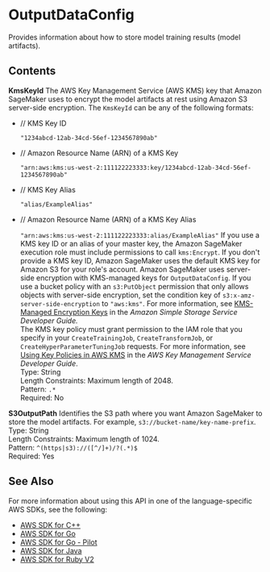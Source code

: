# OutputDataConfig<a name="API_OutputDataConfig"></a>

Provides information about how to store model training results \(model artifacts\)\.

## Contents<a name="API_OutputDataConfig_Contents"></a>

 **KmsKeyId**   <a name="SageMaker-Type-OutputDataConfig-KmsKeyId"></a>
The AWS Key Management Service \(AWS KMS\) key that Amazon SageMaker uses to encrypt the model artifacts at rest using Amazon S3 server\-side encryption\. The `KmsKeyId` can be any of the following formats:   
+ // KMS Key ID

   `"1234abcd-12ab-34cd-56ef-1234567890ab"` 
+ // Amazon Resource Name \(ARN\) of a KMS Key

   `"arn:aws:kms:us-west-2:111122223333:key/1234abcd-12ab-34cd-56ef-1234567890ab"` 
+ // KMS Key Alias

   `"alias/ExampleAlias"` 
+ // Amazon Resource Name \(ARN\) of a KMS Key Alias

   `"arn:aws:kms:us-west-2:111122223333:alias/ExampleAlias"` 
If you use a KMS key ID or an alias of your master key, the Amazon SageMaker execution role must include permissions to call `kms:Encrypt`\. If you don't provide a KMS key ID, Amazon SageMaker uses the default KMS key for Amazon S3 for your role's account\. Amazon SageMaker uses server\-side encryption with KMS\-managed keys for `OutputDataConfig`\. If you use a bucket policy with an `s3:PutObject` permission that only allows objects with server\-side encryption, set the condition key of `s3:x-amz-server-side-encryption` to `"aws:kms"`\. For more information, see [KMS\-Managed Encryption Keys](https://docs.aws.amazon.com/AmazonS3/latest/dev/UsingKMSEncryption.html) in the *Amazon Simple Storage Service Developer Guide\.*   
The KMS key policy must grant permission to the IAM role that you specify in your `CreateTrainingJob`, `CreateTransformJob`, or `CreateHyperParameterTuningJob` requests\. For more information, see [Using Key Policies in AWS KMS](http://docs.aws.amazon.com/kms/latest/developerguide/key-policies.html) in the *AWS Key Management Service Developer Guide*\.  
Type: String  
Length Constraints: Maximum length of 2048\.  
Pattern: `.*`   
Required: No

 **S3OutputPath**   <a name="SageMaker-Type-OutputDataConfig-S3OutputPath"></a>
Identifies the S3 path where you want Amazon SageMaker to store the model artifacts\. For example, `s3://bucket-name/key-name-prefix`\.   
Type: String  
Length Constraints: Maximum length of 1024\.  
Pattern: `^(https|s3)://([^/]+)/?(.*)$`   
Required: Yes

## See Also<a name="API_OutputDataConfig_SeeAlso"></a>

For more information about using this API in one of the language\-specific AWS SDKs, see the following:
+  [AWS SDK for C\+\+](https://docs.aws.amazon.com/goto/SdkForCpp/sagemaker-2017-07-24/OutputDataConfig) 
+  [AWS SDK for Go](https://docs.aws.amazon.com/goto/SdkForGoV1/sagemaker-2017-07-24/OutputDataConfig) 
+  [AWS SDK for Go \- Pilot](https://docs.aws.amazon.com/goto/SdkForGoPilot/sagemaker-2017-07-24/OutputDataConfig) 
+  [AWS SDK for Java](https://docs.aws.amazon.com/goto/SdkForJava/sagemaker-2017-07-24/OutputDataConfig) 
+  [AWS SDK for Ruby V2](https://docs.aws.amazon.com/goto/SdkForRubyV2/sagemaker-2017-07-24/OutputDataConfig) 